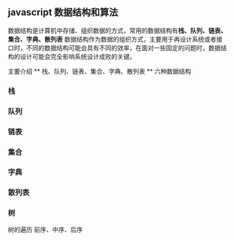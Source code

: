 ## javascript 数据结构和算法
数据结构是计算机中存储、组织数据的方式，常用的数据结构有**栈、队列、链表、集合、字典、散列表**
数据结构作为数据的组织方式，主要用于再设计系统或者接口时，不同的数据结构可能会具有不同的效率，在面对一些固定的问题时，数据结构的设计可能会完全影响系统设计成败的关键。

主要介绍 ** 栈、队列、链表、集合、字典、散列表 ** 六种数据结构

### 栈

### 队列

### 链表

### 集合

### 字典

### 散列表

### 树
树的遍历
前序、中序、后序
